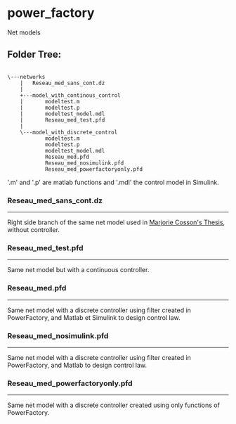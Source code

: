 # power_factory
Net models
## Folder Tree:
```

\---networks
    |   Reseau_med_sans_cont.dz
    |   
    +---model_with_continous_control
    |       modeltest.m
    |       modeltest.p
    |       modeltest_model.mdl
    |       Reseau_med_test.pfd
    |       
    \---model_with_discrete_control
            modeltest.m
            modeltest.p
            modeltest_model.mdl
            Reseau_med.pfd
            Reseau_med_nosimulink.pfd
            Reseau_med_powerfactoryonly.pfd

```        

'.m' and '.p' are matlab functions and '.mdl' the control model in Simulink. 

### Reseau_med_sans_cont.dz
---
Right side branch of the same net model used in [Marjorie Cosson's Thesis](https://tel.archives-ouvertes.fr/tel-01374469/document), without controller.

### Reseau_med_test.pfd
---
Same net model but with a continuous controller.

### Reseau_med.pfd
---
Same net model with a discrete controller using filter created in PowerFactory, and Matlab et Simulink to design control law.

### Reseau_med_nosimulink.pfd
---
Same net model with a discrete controller using filter created in PowerFactory, and Matlab to design control law.

### Reseau_med_powerfactoryonly.pfd
---
Same net model with a discrete controller created using only functions of PowerFactory.
